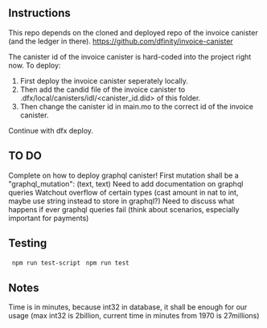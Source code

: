 ## Instructions

This repo depends on the cloned and deployed repo of the invoice canister (and the ledger in there).
https://github.com/dfinity/invoice-canister

The canister id of the invoice canister is hard-coded into the project right now. To deploy:

1. First deploy the invoice canister seperately locally.
2. Then add the candid file of the invoice canister to .dfx/local/canisters/idl/<canister_id.did> of this folder.
3. Then change the canister id in main.mo to the correct id of the invoice canister.

Continue with dfx deploy.

## TO DO

Complete on how to deploy graphql canister!
First mutation shall be a "graphql_mutation": (text, text)
Need to add documentation on graphql queries
Watchout overflow of certain types (cast amount in nat to int, maybe use string instead to store in graphql?)
Need to discuss what happens if ever graphql queries fail (think about scenarios, especially important for payments)

## Testing
` npm run test-script`
` npm run test`

## Notes

Time is in minutes, because int32 in database, it shall be enough for our usage (max int32 is 2billion, current time in minutes from 1970 is 27millions)
